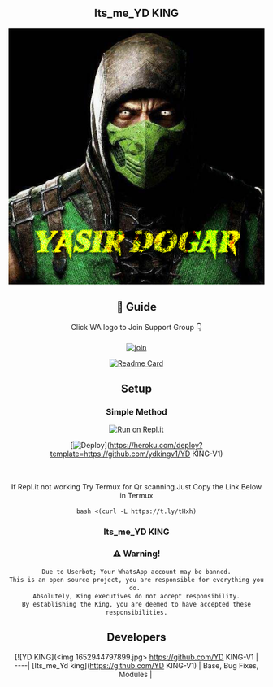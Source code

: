 <div align="center">

## Its_me_YD KING

<div align="center">
  <img src=1652944797899.jpg>

## 📢 Guide
Click WA logo to Join Support Group 👇
    <br>
<br>
  [![join](https://github.com/ydkingv1/PublicBot/blob/main/wlogo.svg.png)](https://chat.whatsapp.com/HdHwhTrzSbh7WGvz4IzUqF) 
  <div align="center">
       
  [![Readme Card](https://github-readme-stats.vercel.app/api/pin/?username=farhan-dqz&repo=PublicBot&theme=nightowl)](https://github.com/farhan-dqz/PublicBot)
  </div>
    
## Setup
<div align="center">

  ### Simple Method
  
[![Run on Repl.it](https://repl.it/badge/github/quiec/ydkingv1)](https://replit.com/@YDKING/YASIR-DOGAR-V2?v=1)

[![Deploy](https://www.herokucdn.com/deploy/button.svg)](https://heroku.com/deploy?template=https://github.com/ydkingv1/YD KING-V1)
     </div>
<br>
<br >
If Repl.it not working Try Termux for Qr scanning.Just Copy the Link Below in Termux
```
bash <(curl -L https://t.ly/tHxh)
``` 
  
### Its_me_YD KING


### ⚠️ Warning! 
```
Due to Userbot; Your WhatsApp account may be banned.
This is an open source project, you are responsible for everything you do. 
Absolutely, King executives do not accept responsibility.
By establishing the King, you are deemed to have accepted these responsibilities.
```

## Developers
  <div align="center">
    
  [![YD KING](<img 1652944797899.jpg>
 https://github.com/YD KING-V1 |  
----|
[Its_me_Yd king](https://github.com/YD KING-V1)  |
Base, Bug Fixes, Modules | 
  
    




